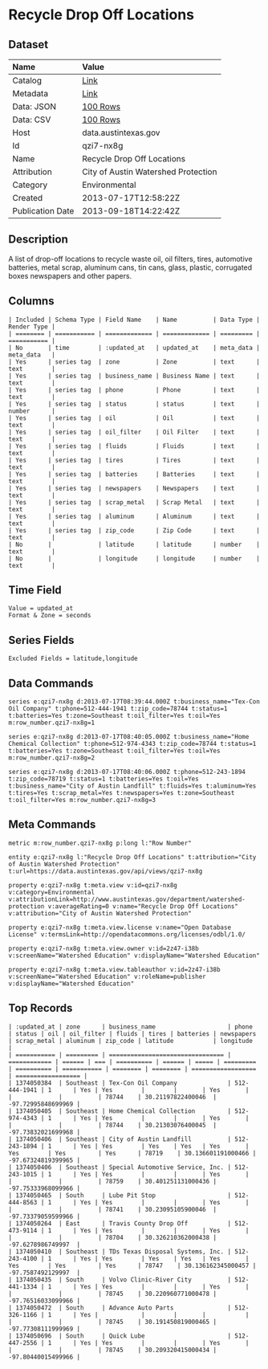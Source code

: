 # Recycle Drop Off Locations

## Dataset

| Name | Value |
| :--- | :---- |
| Catalog | [Link](https://catalog.data.gov/dataset/recycle-drop-off-locations) |
| Metadata | [Link](https://data.austintexas.gov/api/views/qzi7-nx8g) |
| Data: JSON | [100 Rows](https://data.austintexas.gov/api/views/qzi7-nx8g/rows.json?max_rows=100) |
| Data: CSV | [100 Rows](https://data.austintexas.gov/api/views/qzi7-nx8g/rows.csv?max_rows=100) |
| Host | data.austintexas.gov |
| Id | qzi7-nx8g |
| Name | Recycle Drop Off Locations |
| Attribution | City of Austin Watershed Protection |
| Category | Environmental |
| Created | 2013-07-17T12:58:22Z |
| Publication Date | 2013-09-18T14:22:42Z |

## Description

A list of drop-off locations to recycle waste oil, oil filters, tires, automotive batteries, metal scrap, aluminum cans, tin cans, glass, plastic, corrugated boxes newspapers and other papers.

## Columns

```ls
| Included | Schema Type | Field Name    | Name          | Data Type | Render Type |
| ======== | =========== | ============= | ============= | ========= | =========== |
| No       | time        | :updated_at   | updated_at    | meta_data | meta_data   |
| Yes      | series tag  | zone          | Zone          | text      | text        |
| Yes      | series tag  | business_name | Business Name | text      | text        |
| Yes      | series tag  | phone         | Phone         | text      | text        |
| Yes      | series tag  | status        | status        | text      | number      |
| Yes      | series tag  | oil           | Oil           | text      | text        |
| Yes      | series tag  | oil_filter    | Oil Filter    | text      | text        |
| Yes      | series tag  | fluids        | Fluids        | text      | text        |
| Yes      | series tag  | tires         | Tires         | text      | text        |
| Yes      | series tag  | batteries     | Batteries     | text      | text        |
| Yes      | series tag  | newspapers    | Newspapers    | text      | text        |
| Yes      | series tag  | scrap_metal   | Scrap Metal   | text      | text        |
| Yes      | series tag  | aluminum      | Aluminum      | text      | text        |
| Yes      | series tag  | zip_code      | Zip Code      | text      | text        |
| No       |             | latitude      | latitude      | number    | text        |
| No       |             | longitude     | longitude     | number    | text        |
```

## Time Field

```ls
Value = updated_at
Format & Zone = seconds
```

## Series Fields

```ls
Excluded Fields = latitude,longitude
```

## Data Commands

```ls
series e:qzi7-nx8g d:2013-07-17T08:39:44.000Z t:business_name="Tex-Con Oil Company" t:phone=512-444-1941 t:zip_code=78744 t:status=1 t:batteries=Yes t:zone=Southeast t:oil_filter=Yes t:oil=Yes m:row_number.qzi7-nx8g=1

series e:qzi7-nx8g d:2013-07-17T08:40:05.000Z t:business_name="Home Chemical Collection" t:phone=512-974-4343 t:zip_code=78744 t:status=1 t:batteries=Yes t:zone=Southeast t:oil_filter=Yes t:oil=Yes m:row_number.qzi7-nx8g=2

series e:qzi7-nx8g d:2013-07-17T08:40:06.000Z t:phone=512-243-1894 t:zip_code=78719 t:status=1 t:batteries=Yes t:oil=Yes t:business_name="City of Austin Landfill" t:fluids=Yes t:aluminum=Yes t:tires=Yes t:scrap_metal=Yes t:newspapers=Yes t:zone=Southeast t:oil_filter=Yes m:row_number.qzi7-nx8g=3
```

## Meta Commands

```ls
metric m:row_number.qzi7-nx8g p:long l:"Row Number"

entity e:qzi7-nx8g l:"Recycle Drop Off Locations" t:attribution="City of Austin Watershed Protection" t:url=https://data.austintexas.gov/api/views/qzi7-nx8g

property e:qzi7-nx8g t:meta.view v:id=qzi7-nx8g v:category=Environmental v:attributionLink=http://www.austintexas.gov/department/watershed-protection v:averageRating=0 v:name="Recycle Drop Off Locations" v:attribution="City of Austin Watershed Protection"

property e:qzi7-nx8g t:meta.view.license v:name="Open Database License" v:termsLink=http://opendatacommons.org/licenses/odbl/1.0/

property e:qzi7-nx8g t:meta.view.owner v:id=2z47-i38b v:screenName="Watershed Education" v:displayName="Watershed Education"

property e:qzi7-nx8g t:meta.view.tableauthor v:id=2z47-i38b v:screenName="Watershed Education" v:roleName=publisher v:displayName="Watershed Education"
```

## Top Records

```ls
| :updated_at | zone      | business_name                    | phone        | status | oil | oil_filter | fluids | tires | batteries | newspapers | scrap_metal | aluminum | zip_code | latitude           | longitude          | 
| =========== | ========= | ================================ | ============ | ====== | === | ========== | ====== | ===== | ========= | ========== | =========== | ======== | ======== | ================== | ================== | 
| 1374050384  | Southeast | Tex-Con Oil Company              | 512-444-1941 | 1      | Yes | Yes        |        |       | Yes       |            |             |          | 78744    | 30.21197822400046  | -97.72995848699969 | 
| 1374050405  | Southeast | Home Chemical Collection         | 512-974-4343 | 1      | Yes | Yes        |        |       | Yes       |            |             |          | 78744    | 30.21303076400045  | -97.73832021699968 | 
| 1374050406  | Southeast | City of Austin Landfill          | 512-243-1894 | 1      | Yes | Yes        | Yes    | Yes   | Yes       | Yes        | Yes         | Yes      | 78719    | 30.136601191000466 | -97.67324819399965 | 
| 1374050406  | Southeast | Special Automotive Service, Inc. | 512-243-1015 | 1      | Yes | Yes        |        |       | Yes       |            |             |          | 78759    | 30.401251131000436 | -97.75333968099966 | 
| 1374050465  | South     | Lube Pit Stop                    | 512-444-8563 | 1      | Yes | Yes        |        |       | Yes       |            |             |          | 78741    | 30.23095105900046  | -97.73379059599966 | 
| 1374050264  | East      | Travis County Drop Off           | 512-473-9114 | 1      | Yes | Yes        |        |       | Yes       |            |             |          | 78704    | 30.326210362000438 | -97.6278986749997  | 
| 1374050410  | Southeast | TDs Texas Disposal Systems, Inc. | 512-243-4100 | 1      | Yes | Yes        | Yes    | Yes   | Yes       | Yes        | Yes         | Yes      | 78747    | 30.136162345000457 | -97.7587492129997  | 
| 1374050435  | South     | Volvo Clinic-River City          | 512-441-1334 | 1      | Yes | Yes        |        |       | Yes       |            |             |          | 78745    | 30.220960771000478 | -97.76516033099966 | 
| 1374050472  | South     | Advance Auto Parts               | 512-326-1166 | 1      | Yes |            |        |       |           |            |             |          | 78745    | 30.191450819000465 | -97.77308111999969 | 
| 1374050696  | South     | Quick Lube                       | 512-447-2556 | 1      | Yes | Yes        |        |       | Yes       |            |             |          | 78745    | 30.209320415000434 | -97.80440015499966 | 
```